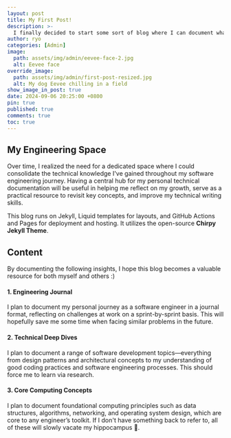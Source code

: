 ```yaml
---
layout: post
title: My First Post!
description: >-
  I finally decided to start some sort of blog where I can document what I’ve learned along my software engineering journey.
author: ryo
categories: [Admin]
image:
  path: assets/img/admin/eevee-face-2.jpg
  alt: Eevee face
override_image:
  path: assets/img/admin/first-post-resized.jpg
  alt: My dog Eevee chilling in a field
show_image_in_post: true
date: 2024-09-06 20:25:00 +0800
pin: true
published: true
comments: true
toc: true
---
```


## My Engineering Space

Over time, I realized the need for a dedicated space where I could consolidate the technical knowledge I've gained throughout my software engineering journey. Having a central hub for my personal technical documentation will be useful in helping me reflect on my growth, serve as a practical resource to revisit key concepts, and improve my technical writing skills.

This blog runs on Jekyll, Liquid templates for layouts, and GitHub Actions and Pages for deployment and hosting. It utilizes the open-source **Chirpy Jekyll Theme**.

## Content

By documenting the following insights, I hope this blog becomes a valuable resource for both myself and others :)

#### 1. Engineering Journal

I plan to document my personal journey as a software engineer in a journal format, reflecting on challenges at work on a sprint-by-sprint basis. This will hopefully save me some time when facing similar problems in the future.

#### 2. Technical Deep Dives

I plan to document a range of software development topics—everything from design patterns and architectural concepts to my understanding of good coding practices and software engineering processes. This should force me to learn via research.

#### 3. Core Computing Concepts

I plan to document foundational computing principles such as data structures, algorithms, networking, and operating system design, which are core to any engineer’s toolkit. If I don't have something back to refer to, all of these will slowly vacate my hippocampus 🤡.
